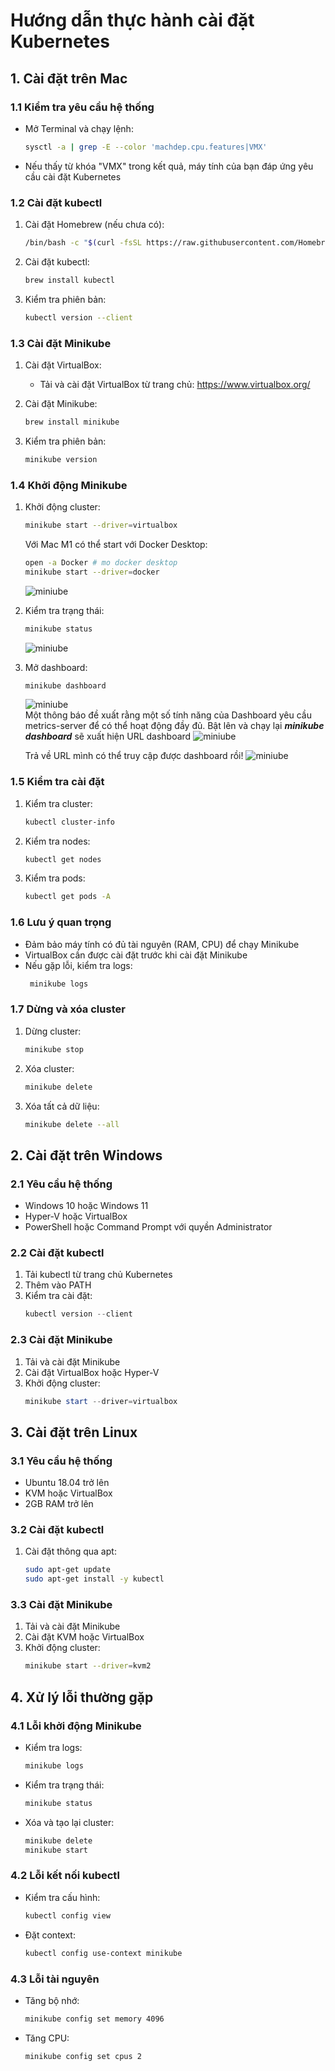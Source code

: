 # Hướng dẫn thực hành cài đặt Kubernetes

## 1. Cài đặt trên Mac

### 1.1 Kiểm tra yêu cầu hệ thống
- Mở Terminal và chạy lệnh:
  ```bash
  sysctl -a | grep -E --color 'machdep.cpu.features|VMX'
  ```
- Nếu thấy từ khóa "VMX" trong kết quả, máy tính của bạn đáp ứng yêu cầu cài đặt Kubernetes

### 1.2 Cài đặt kubectl
1. Cài đặt Homebrew (nếu chưa có):
   ```bash
   /bin/bash -c "$(curl -fsSL https://raw.githubusercontent.com/Homebrew/install/HEAD/install.sh)"
   ```

2. Cài đặt kubectl:
   ```bash
   brew install kubectl
   ```

3. Kiểm tra phiên bản:
   ```bash
   kubectl version --client
   ```

### 1.3 Cài đặt Minikube
1. Cài đặt VirtualBox:
   - Tải và cài đặt VirtualBox từ trang chủ: https://www.virtualbox.org/

2. Cài đặt Minikube:
   ```bash
   brew install minikube
   ```

3. Kiểm tra phiên bản:
   ```bash
   minikube version
   ```

### 1.4 Khởi động Minikube
1. Khởi động cluster:
   ```bash
   minikube start --driver=virtualbox
   ```
   
   Với Mac M1 có thể start với Docker Desktop:
   ```bash
   open -a Docker # mo docker desktop
   minikube start --driver=docker
   ```
	![miniube](./images/minikube-dockerdesktop.png)

2. Kiểm tra trạng thái:
   ```bash
   minikube status
   ```
   ![miniube](./images/minikube_status.png)

3. Mở dashboard:
   ```bash
   minikube dashboard
   ```
   ![miniube](./images/minikube_dashboard1.png)  
   Một thông báo đề xuất rằng một số tính năng của Dashboard yêu cầu metrics-server để có thể hoạt động đầy đủ. Bật lên và chạy lại ***minikube dashboard*** sẽ xuất hiện URL dashboard 
   ![miniube](./images/minukube_dashboard2.png)

   Trả về URL mình có thể truy cập được dashboard rồi!
   ![miniube](./images/minikube_dashboard3.png)

### 1.5 Kiểm tra cài đặt
1. Kiểm tra cluster:
   ```bash
   kubectl cluster-info
   ```

2. Kiểm tra nodes:
   ```bash
   kubectl get nodes
   ```

3. Kiểm tra pods:
   ```bash
   kubectl get pods -A
   ```

### 1.6 Lưu ý quan trọng
- Đảm bảo máy tính có đủ tài nguyên (RAM, CPU) để chạy Minikube
- VirtualBox cần được cài đặt trước khi cài đặt Minikube
- Nếu gặp lỗi, kiểm tra logs:
  ```bash
   minikube logs
   ```

### 1.7 Dừng và xóa cluster
1. Dừng cluster:
   ```bash
   minikube stop
   ```

2. Xóa cluster:
   ```bash
   minikube delete
   ```

3. Xóa tất cả dữ liệu:
   ```bash
   minikube delete --all
   ```

## 2. Cài đặt trên Windows

### 2.1 Yêu cầu hệ thống
- Windows 10 hoặc Windows 11
- Hyper-V hoặc VirtualBox
- PowerShell hoặc Command Prompt với quyền Administrator

### 2.2 Cài đặt kubectl
1. Tải kubectl từ trang chủ Kubernetes
2. Thêm vào PATH
3. Kiểm tra cài đặt:
   ```powershell
   kubectl version --client
   ```

### 2.3 Cài đặt Minikube
1. Tải và cài đặt Minikube
2. Cài đặt VirtualBox hoặc Hyper-V
3. Khởi động cluster:
   ```powershell
   minikube start --driver=virtualbox
   ```

## 3. Cài đặt trên Linux

### 3.1 Yêu cầu hệ thống
- Ubuntu 18.04 trở lên
- KVM hoặc VirtualBox
- 2GB RAM trở lên

### 3.2 Cài đặt kubectl
1. Cài đặt thông qua apt:
   ```bash
   sudo apt-get update
   sudo apt-get install -y kubectl
   ```

### 3.3 Cài đặt Minikube
1. Tải và cài đặt Minikube
2. Cài đặt KVM hoặc VirtualBox
3. Khởi động cluster:
   ```bash
   minikube start --driver=kvm2
   ```

## 4. Xử lý lỗi thường gặp

### 4.1 Lỗi khởi động Minikube
- Kiểm tra logs:
  ```bash
  minikube logs
  ```
- Kiểm tra trạng thái:
  ```bash
  minikube status
  ```
- Xóa và tạo lại cluster:
  ```bash
  minikube delete
  minikube start
  ```

### 4.2 Lỗi kết nối kubectl
- Kiểm tra cấu hình:
  ```bash
  kubectl config view
  ```
- Đặt context:
  ```bash
  kubectl config use-context minikube
  ```

### 4.3 Lỗi tài nguyên
- Tăng bộ nhớ:
  ```bash
  minikube config set memory 4096
  ```
- Tăng CPU:
  ```bash
  minikube config set cpus 2
  ``` 